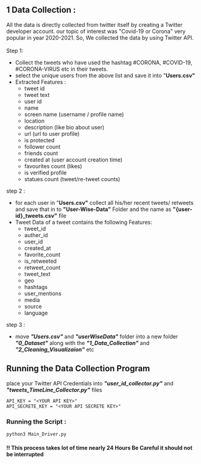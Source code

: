 ## 1 Data Collection :
All the data is directly collected from twitter itself by creating a Twitter developer account.
our topic of interest was "Covid-19 or Corona" very popular in year 2020-2021. So, We collected the data by
using Twitter API. <br><br>
Step 1:
- Collect the tweets who have used the hashtag #CORONA, #COVID-19, #CORONA-VIRUS etc in their tweets.
- select the unique users from the above list and save it into "**Users.csv"**
- Extracted Features :
    - tweet id
    - tweet text
    - user id
    - name
    - screen name (username / profile name)
    - location
    - description (like bio about user)
    - url (url to user profile)
    - is protected
    - follower count
    - friends count
    - created at (user account creation time)
    - favourites count (likes)
    - is verified profile
    - statues count (tweet/re-tweet counts)


step 2 :
- for each user in "**Users.csv"** collect all his/her recent tweets/ retweets and save that in to **"User-Wise-Data"** Folder and the name as **"{user-id}_tweets.csv"** file
- Tweet Data of a tweet contains the following Features:
  - tweet_id
  - auther_id
  - user_id
  - created_at
  - favorite_count
  - is_retweeted
  - retweet_count
  - tweet_text
  - geo
  - hashtags
  - user_mentions
  - media
  - source
  - language

step 3 :
- move ***"Users.csv"*** and ***"userWiseData"*** folder into a new folder ***"0_Dataset"*** along with the ***"1_Data_Collection"*** and ***"2_Cleaning_Visualizaion"*** etc 
## Running the Data Collection Program
place your Twitter API Credentials into ***"user_id_collector.py"*** and ***"tweets_TimeLine_Collector.py"*** files

```python3
API_KEY = "<YOUR API KEY>"
API_SECRETE_KEY = "<YOUR API SECRETE KEY>"
```
### Running the Script : 

```bash
python3 Main_Driver.py
```

#### !! This process takes lot of time nearly 24 Hours Be Careful it should not be interrupted
